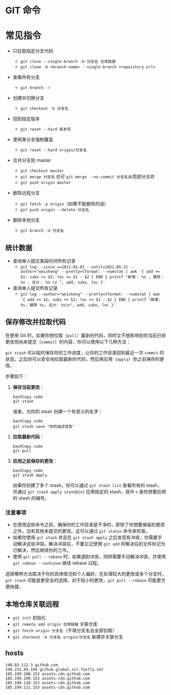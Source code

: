 # GIT 命令

# 常见指令

- 只拉取指定分支代码
  - `git clone --single-branch -b 分支名 仓库链接`
  - `git clone -b <branch-name> --single-branch <repository-url>`
- 查看所有分支
  - `git branch -r`

-   创建并切换分支
    -   `git checkout -b 分支名`
-   回到指定版本
    -   `git reset --hard 版本号`
-   使用某分支强制覆盖
    -   `git reset --hard origin/分支名`
-   合并分支到 master
    -   `git checkout master`
    -   `git merge 分支名` 也可 `git merge --no-commit 分支名`从而部分合并
    -   `git push origin master`
-   删除远程分支
    -   `git fetch -p origin`（如果不能删除的话）
    -   `git push origin --delete 分支名`
-   删除本地分支
    -   `git branch -d 分支名`

## 统计数据

-   查询单人提交某段时间所有记录
    -   `git log --since ==2021-01-01 --until=2021-05-31 --author="weisheng" --pretty=tformat: --numstat | awk '{ add += $1; subs += $2; loc += $1 - $2 } END { printf "新增： %s , 移除： %s , 总计： %s \n ", add, subs, loc }'`
-   查询单人提交所有记录
    -   `git log --author="weisheng" --pretty=tformat: --numstat | awk '{ add += $1; subs += $2; loc += $1 - $2 } END { printf "新增: %s, 移除 %s, 总计: %s\n", add, subs, loc }'`

## 保存修改并拉取代码

在使用 Git 时，如果你想拉取（`pull`）最新的代码，同时又不想影响到你当前已经更改但尚未提交（`commit`）的内容，你可以使用以下几种方法：

`git stash` 可以临时保存你的工作进度，让你的工作目录回到最近一次 `commit` 的状态。之后你可以安全地拉取最新的代码，然后再应用（`apply`）你之前保存的更改。

步骤如下：

1. **保存当前更改**：

   ```
   bashCopy code
   git stash
   ```

   或者，为你的 stash 创建一个有意义的名字：

   ```
   bashCopy code
   git stash save "你的描述信息"
   ```

2. **拉取最新代码**：

   ```
   bashCopy code
   git pull
   ```

3. **应用之前保存的更改**：

   ```
   bashCopy code
   git stash apply
   ```

   如果你创建了多个 stash，你可以通过 `git stash list` 查看所有的 stash，并通过 `git stash apply stash@{n}` 应用指定的 stash，其中 `n` 是你想要应用的 stash 的编号。

### 注意事项

- 在使用这些命令之前，确保你的工作目录是干净的，即除了你想要保留的更改之外，没有其他未提交的更改。这可以通过 `git status` 命令来检查。
- 如果你使用 `git stash` 并且在 `git stash apply` 之后发现有冲突，你需要手动解决这些冲突。解决冲突后，不要忘记使用 `git add` 将解决后的文件标记为已解决，然后继续你的工作。
- 使用 `git pull --rebase` 时，如果遇到冲突，同样需要手动解决冲突，并使用 `git rebase --continue` 继续 rebase 过程。

选择哪种方法取决于你的具体情况和个人偏好。在处理较大的更改或多个分支时，`git stash` 可能是更安全的选择。对于较小的更改，`git pull --rebase` 可能更方便快捷。

## 本地仓库关联远程

- `git init` 初始化
- `git remote add origin 仓库链接` 关联仓库
- `git fetch origin 分支名`（不填分支名会全部拉取）
- `git checkout -b 分支名 origin/分支名` 新建并关联分支

## hosts

```
140.82.112.3 github.com
199.232.69.194 github.global.ssl.fastly.net
185.199.108.153 assets-cdn.github.com
185.199.109.153 assets-cdn.github.com
185.199.110.153 assets-cdn.github.com
185.199.111.153 assets-cdn.github.com
```

